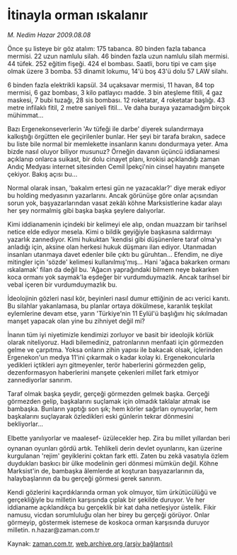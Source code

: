 # İtinayla orman ıskalanır

*M. Nedim Hazar 2009.08.08*

<tr><td class="metin" colspan="2" style="padding-top: 20px; padding-left: 5px; padding-right: 10px;">Önce şu listeye bir göz atalım: 175 tabanca. 80 binden fazla tabanca mermisi. 22 uzun namlulu silah. 46 binden fazla uzun namlulu silah mermisi. 44 tüfek. 252 eğitim fişeği. 424 el bombası. Saatli, boru tipi ve cam şişe olmak üzere 3 bomba. 53 dinamit lokumu, 14'ü boş 43'ü dolu 57 LAW silahı.</td></tr><tr><td class="metin" colspan="2" style="padding-top: 20px; padding-left: 5px; padding-right: 10px;"><p> 6 binden fazla elektrikli kapsül. 34 uçaksavar mermisi, 11 havan, 84 top mermisi, 6 gaz bombası, 3 kilo patlayıcı madde. 3 bin ateşleme fitili, 4 gaz maskesi, 7 bubi tuzağı, 28 sis bombası. 12 roketatar, 4 roketatar başlığı. 43 metre infilaklı fitil, 2 metre saniyeli fitil... Ve daha buraya yazamadığım birçok mühimmat...
<p>Bazı Ergenekonseverlerin 'Av tüfeği ile darbe' diyerek sulandırmaya kalkıştığı örgütten ele geçirilenler bunlar. Her şeyi bir tarafa bırakın, sadece bu liste bile normal bir memlekette insanların kanını dondurmaya yeter. Ama bizde nasıl oluyor biliyor musunuz? Örneğin davanın üçüncü iddianamesi açıklanıp onlarca suikast, bir dolu cinayet planı, krokisi açıklandığı zaman Andıç Medyası internet sitesinden Cemil İpekçi'nin cinsel hayatını manşete çekiyor. Bakış açısı bu...
<p>Normal olarak insan, 'bakalım ertesi gün ne yazacaklar?' diye merak ediyor bu holding medyasının yazarlarını. Ancak görünüşe göre onlar açısından sorun yok, başyazarlarından vasat zekâlı köhne Marksistlerine kadar alayı her şey normalmiş gibi başka başka şeylere dalıyorlar.
<p>Kimi iddianamenin içindeki bir kelimeyi ele alıp, ondan muazzam bir tarihsel netice elde ediyor mesela. Kimi o bildik geyiğiyle başkasına saldırmayı yazarlık zannediyor. Kimi hukuktan 'kendisi gibi düşünenlere taraf olma'yı anladığı için, aksine olan herkesi hukuk düşmanı ilan ediyor. Utanmadan insanları utanmaya davet edenler bile çıktı bu güruhtan... Efendim, ne diye mitingler için 'sözde' kelimesi kullanılmış'mış... Hani 'ağaca bakarken ormanı ıskalamak' filan da değil bu. 'Ağacın yaprağındaki bilmem neye bakarken koca ormanı yok saymak'la eşdeğer bir vurdumduymazlık. Ancak tarihsel bir vebal içeren bir vurdumduymazlık bu.
<p>İdeolojinin gözleri nasıl kör, beyinleri nasıl dumur ettiğinin de acı verici kanıtı. Bu silahlar yakanlamasa, bu planlar ortaya dökülmese, karanlık teşkilat eylemlerine devam etse, yarın 'Türkiye'nin 11 Eylül'ü başlığını hiç sıkılmadan manşet yapacak olan yine bu zihniyet değil mi?
<p>İnanın tüm iyi niyetimizle kendimizi zorluyor ve basit bir ideolojik körlük olarak niteliyoruz. Hadi bilemediniz, patronlarının menfaati için görmezden gelme ve çarpıtma. Yoksa onların zihin yapısı ile bakacak olsak, içlerinden Ergenekon'un medya 11'ini çıkarmak o kadar kolay ki. Ergenekoncularla yedikleri içtikleri ayrı gitmeyenler, terör haberlerini görmezden gelip, dezenformasyon haberlerini manşete çekenleri millet fark etmiyor zannediyorlar sanırım.
<p>Taraf olmak başka şeydir, gerçeği görmezden gelmek başka. Gerçeği görmezden gelip, başkalarını suçlamak için olmadık taklalar atmak ise bambaşka. Bunların yaptığı son şık; hem körler sağırları oynuyorlar, hem başkalarını suçlayarak özledikleri eski günlerin tekrar dönmesini bekliyorlar...
<p>Elbette yanılıyorlar ve maalesef- üzülecekler hep. Zira bu millet yıllardan beri oynanan oyunları gördü artık. Tehlikeli derin devlet oyunlarını, kan üzerine kurgulanan 'rejim' geyiklerini çoktan fark etti. Zaten bu zekâ vasatıyla özlem duydukları baskıcı bir ülke modelinin geri dönmesi mümkün değil. Köhne Marksist'in de, bambaşka âlemlerde at koşturan başyazarlarının da, halaybaşlarının da bu gerçeği görmesi gerek sanırım.
<p>Kendi gözlerini kaçırdıklarında orman yok olmuyor, tüm ürkütücülüğü ve gerçekliğiyle bu milletin karşısında çıplak bir şekilde duruyor. Ve her iddianame açıklandıkça bu gerçeklik bir kat daha netleşiyor üstelik. Fikir namusu, vicdan sorumluluğu olan her birey bu gerçeği görüyor. Onlar görmeyip, göstermek istemese de koskoca orman karşısında duruyor milletin. n.hazar@zaman.com.tr<br/></p></p></p></p></p></p></p></p></p></td></tr>

Kaynak: [zaman.com.tr](http://zaman.com.tr/yazar.do?yazino=878185), [web.archive.org (arşiv bağlantısı)](http://web.archive.org/web/20090821155026/http://www.zaman.com.tr:80/yazar.do?yazino=878185)
